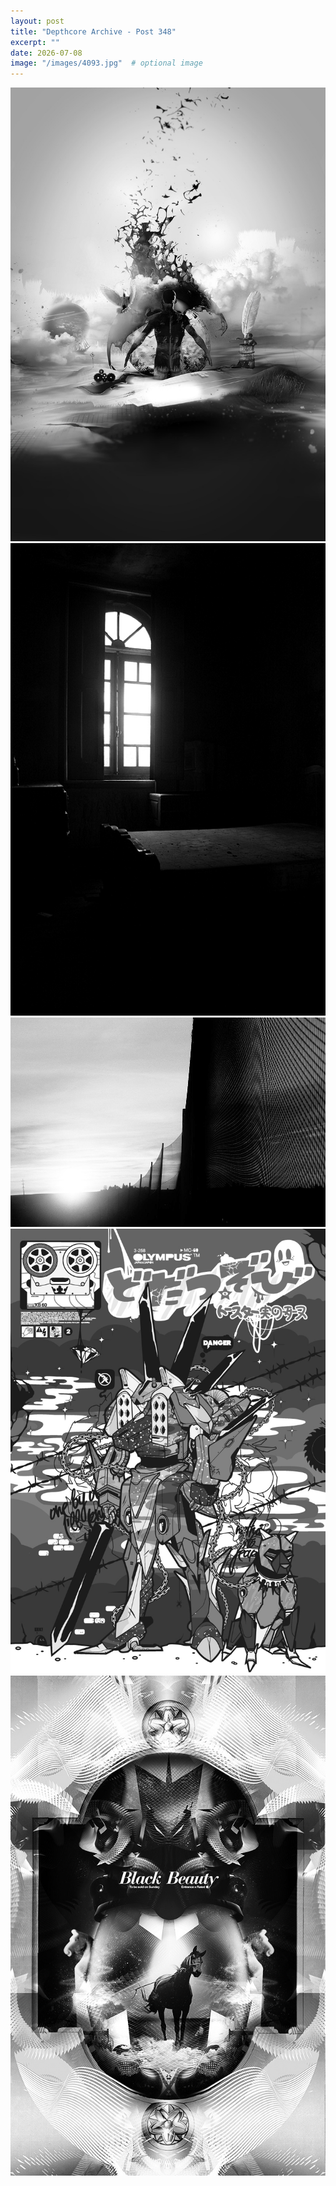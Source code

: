 ```yaml
---
layout: post
title: "Depthcore Archive - Post 348"
excerpt: ""
date: 2026-07-08
image: "/images/4093.jpg"  # optional image
---
```


<img src="/images/4093.jpg">
<img src="/images/4094.jpg" alt="4094.jpg"/>
<img src="/images/4096.jpg" alt="4096.jpg"/>
<img src="/images/4097.jpg" alt="4097.jpg"/>
<img src="/images/4098.jpg" alt="4098.jpg"/>
